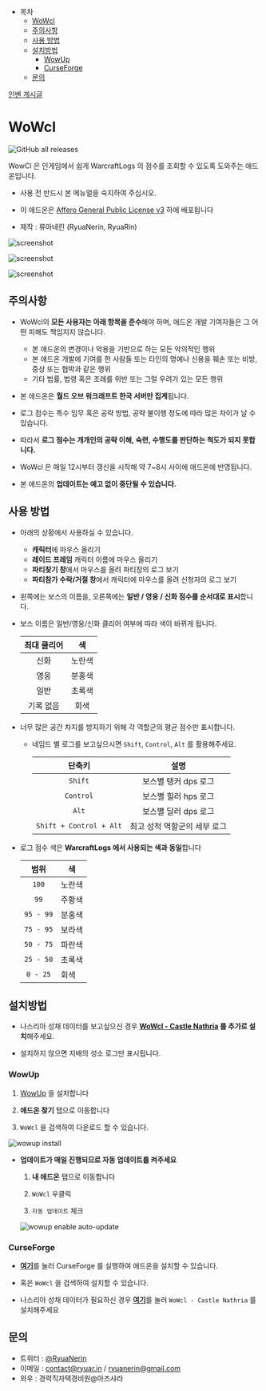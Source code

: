 - 목차
	- [WoWcl](WoWcl)
	- [주의사항](#주의사항)
	- [사용 방법](#사용-방법)
	- [설치방법](#설치방법)
		- [WowUp](#WowUp)
		- [CurseForge](#CurseForge)
	- [문의](#문의)

[인벤 게시글](https://www.inven.co.kr/board/wow/17/37268)

# WoWcl

![GitHub all releases](https://img.shields.io/github/downloads/RyuaNerin/WoWcl/total?style=for-the-badge)

WowCl 은 인게임에서 쉽게 WarcraftLogs 의 점수를 조회할 수 있도록 도와주는 애드온입니다.

- 사용 전 반드시 본 메뉴얼을 숙지하여 주십시오.

- 이 애드온은 [Affero General Public License v3](LICENSE) 하에 배포됩니다

- 제작 : 류아네린 (RyuaNerin, RyuaRin)

![screenshot](README/ss_me_min.jpg)

![screenshot](README/ss_me_detail.jpg)

![screenshot](README/ss_gf_list.jpg)

## 주의사항

- WoWcl의 **모든 사용자는 아래 항목을 준수**해야 하며, 애드온 개발 기여자들은 그 어떤 피해도 책임지지 않습니다.

	- 본 애드온의 변경이나 악용을 기반으로 하는 모든 악의적인 행위
	- 본 애드온 개발에 기여를 한 사람들 또는 타인의 명예나 신용을 훼손 또는 비방, 중상 또는 협박과 같은 행위
	- 기타 법률, 법령 혹은 조례를 위반 또는 그럴 우려가 있는 모든 행위

- 본 애드온은 **월드 오브 워크래프트 한국 서버만 집계**됩니다.
- 로그 점수는 특수 임무 혹은 공략 방법, 공략 불이행 정도에 따라 많은 차이가 날 수 있습니다.
- 따라서 **로그 점수는 개개인의 공략 이해, 숙련, 수행도를 판단하는 척도가 되지 못합니다.**
- WoWcl 은 매일 12시부터 갱신을 시작해 약 7~8시 사이에 애드온에 반영됩니다.
- 본 애드온의 **업데이트는 예고 없이 중단될 수 있습니다.**

## 사용 방법

- 아래의 상황에서 사용하실 수 있습니다.
	- **캐릭터**에 마우스 올리기
	- **레이드 프레임** 캐릭터 이름에 마우스 올리기
	- **파티찾기 창**에서 마우스를 올려 파티장의 로그 보기
	- **파티참가 수락/거절 창**에서 캐릭터에 마우스를 올려 신청자의 로그 보기
	
- 왼쪽에는 보스의 이름을, 오른쪽에는 **일반 / 영웅 / 신화 점수를 순서대로 표시**합니다.

- 보스 이름은 일반/영웅/신화 클리어 여부에 따라 색이 바뀌게 됩니다.

    |최대 클리어|색|
    |:-:|:-:|
    |신화|노란색|
    |영웅|분홍색|
    |일반|초록색|
    |기록 없음|회색|
	
- 너무 많은 공간 차지를 방지하기 위해 각 역할군의 평균 점수만 표시합니다.

	- 네임드 별 로그를 보고싶으시면 `Shift`, `Control`, `Alt` 를 활용해주세요.

		|단축키|설명|
		|:-:|:-:|
		|`Shift`|보스별 탱커 dps 로그|
		|`Control`|보스별 힐러 hps 로그|
		|`Alt`|보스별 딜러 dps 로그|
		|`Shift + Control + Alt`|최고 성적 역할군의 세부 로그|

- 로그 점수 색은 **WarcraftLogs 에서 사용되는 색과 동일**합니다

    |범위|색|
    |:-:|-|
    |`100`|노란색|
    |`99`|주황색|
    |`95 - 99`|분홍색|
    |`75 - 95`|보라색|
    |`50 - 75`|파란색|
    |`25 - 50`|초록색|
    |`0 - 25`|회색|

## 설치방법

- 나스리아 성채 데이터를 보고싶으신 경우 **[WoWcl - Castle Nathria](https://www.curseforge.com/wow/addons/wowcl-castle-nathria) 를 추가로 설치**해주세요.

- 설치하지 않으면 지배의 성소 로그만 표시됩니다.

### WowUp

1. [WowUp](//wowup.io) 을 설치합니다

1. **애드온 찾기** 탭으로 이동합니다

1. `WoWcl` 을 검색하여 다운로드 할 수 있습니다.

![wowup install](README/wowup_install.png)

- **업데이트가 매일 진행되므로 자동 업데이트를 켜주세요**

	1. **내 애드온** 탭으로 이동합니다

	1. `WoWcl` 우클릭

	1. `자동 업데이트` 체크

	![wowup enable auto-update](README/wowup_auto_update.jpg)

### CurseForge

- [**여기**](https://curseforge.overwolf.com/?addonId=461531)를 눌러 CurseForge 를 실행하여 애드온을 설치할 수 있습니다.

- 혹은 `WoWcl` 을 검색하여 설치할 수 있습니다.

- 나스리아 성채 데이터가 필요하신 경우 [**여기**](https://curseforge.overwolf.com/?addonId=508680)를 눌러 `WoWcl - Castle Nathria` 를 설치해주세요

## 문의

- 트위터 : [@RyuaNerin](https://twitter.com/RyuaNerin)
- 이메일 : [contact@ryuar.in](mailto:admin@ryuar.in) / [ryuanerin@gmail.com](mailto:ryuanerin@gmail.com)
- 와우 : 경력직자택경비원@아즈샤라
